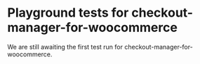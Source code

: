 # Playground tests for checkout-manager-for-woocommerce
We are still awaiting the first test run for checkout-manager-for-woocommerce.
